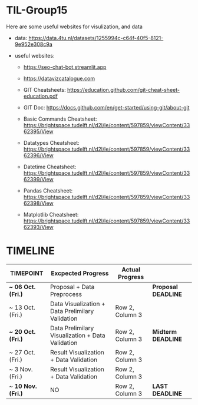 # TIL-Group15

Here are some useful websites for visulization, and data

- data: <https://data.4tu.nl/datasets/1255994c-c64f-40f5-8121-9e952e308c9a>

- useful websites:
  - <https://seo-chat-bot.streamlit.app>

  - <https://datavizcatalogue.com>

  - GIT Cheatsheets: <https://education.github.com/git-cheat-sheet-education.pdf>
  
  - GIT Doc: <https://docs.github.com/en/get-started/using-git/about-git>

  - Basic Commands Cheatsheet: <https://brightspace.tudelft.nl/d2l/le/content/597859/viewContent/3362395/View>

  - Datatypes Cheatsheet: <https://brightspace.tudelft.nl/d2l/le/content/597859/viewContent/3362396/View>

  - Datetime Cheatsheet: <https://brightspace.tudelft.nl/d2l/le/content/597859/viewContent/3362399/View>

  - Pandas Cheatsheet: <https://brightspace.tudelft.nl/d2l/le/content/597859/viewContent/3362398/View>

  - Matplotlib Cheatsheet: <https://brightspace.tudelft.nl/d2l/le/content/597859/viewContent/3362393/View>

# TIMELINE

| TIMEPOINT | Excpected Progress | Actual Progress |    |
| --------- | ---- | ----------------- | -- |
| **~ 06 Oct.(Fri.)**| Proposal + Data Preprocess| |  **Proposal DEADLINE** |
| ~ 13 Oct.(Fri.)| Data Visualization + Data  Prelimilary Validation| Row 2, Column 3|
| **~ 20 Oct.(Fri.)**|Data Prelimilary Visualization + Data Validation | Row 2, Column 3| **Midterm DEADLINE** |
| ~ 27 Oct.(Fri.)| Result Visualization + Data Validation| Row 2, Column 3|
| ~ 3 Nov.(Fri.)| Result Visualization + Data Validation | Row 2, Column 3|
| ~ **10 Nov.(Fri.)**| NO | Row 2, Column 3| **LAST DEADLINE**|
